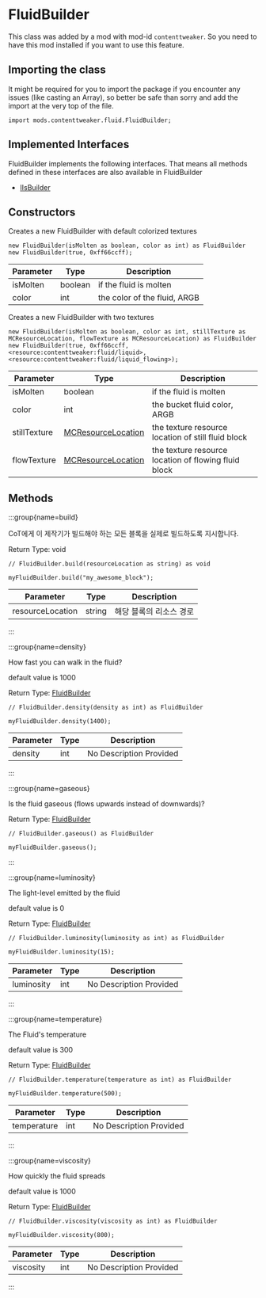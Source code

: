 # FluidBuilder

This class was added by a mod with mod-id `contenttweaker`. So you need to have this mod installed if you want to use this feature.

## Importing the class

It might be required for you to import the package if you encounter any issues (like casting an Array), so better be safe than sorry and add the import at the very top of the file.
```zenscript
import mods.contenttweaker.fluid.FluidBuilder;
```


## Implemented Interfaces
FluidBuilder implements the following interfaces. That means all methods defined in these interfaces are also available in FluidBuilder

- [IIsBuilder](/mods/contenttweaker/API/api/IIsBuilder)

## Constructors

Creates a new FluidBuilder with default colorized textures
```zenscript
new FluidBuilder(isMolten as boolean, color as int) as FluidBuilder
new FluidBuilder(true, 0xff66ccff);
```

| Parameter | Type    | Description                  |
| --------- | ------- | ---------------------------- |
| isMolten  | boolean | if the fluid is molten       |
| color     | int     | the color of the fluid, ARGB |


Creates a new FluidBuilder with two textures
```zenscript
new FluidBuilder(isMolten as boolean, color as int, stillTexture as MCResourceLocation, flowTexture as MCResourceLocation) as FluidBuilder
new FluidBuilder(true, 0xff66ccff, <resource:contenttweaker:fluid/liquid>, <resource:contenttweaker:fluid/liquid_flowing>);
```

| Parameter    | Type                                                       | Description                                          |
| ------------ | ---------------------------------------------------------- | ---------------------------------------------------- |
| isMolten     | boolean                                                    | if the fluid is molten                               |
| color        | int                                                        | the bucket fluid color, ARGB                         |
| stillTexture | [MCResourceLocation](/vanilla/api/util/MCResourceLocation) | the texture resource location of still fluid block   |
| flowTexture  | [MCResourceLocation](/vanilla/api/util/MCResourceLocation) | the texture resource location of flowing fluid block |



## Methods

:::group{name=build}

CoT에게 이 제작기가 빌드해야 하는 모든 블록을 실제로 빌드하도록 지시합니다.

Return Type: void

```zenscript
// FluidBuilder.build(resourceLocation as string) as void

myFluidBuilder.build("my_awesome_block");
```

| Parameter        | Type   | Description   |
| ---------------- | ------ | ------------- |
| resourceLocation | string | 해당 블록의 리소스 경로 |


:::

:::group{name=density}

How fast you can walk in the fluid?

 default value is 1000

Return Type: [FluidBuilder](/mods/contenttweaker/API/fluid/FluidBuilder)

```zenscript
// FluidBuilder.density(density as int) as FluidBuilder

myFluidBuilder.density(1400);
```

| Parameter | Type | Description             |
| --------- | ---- | ----------------------- |
| density   | int  | No Description Provided |


:::

:::group{name=gaseous}

Is the fluid gaseous (flows upwards instead of downwards)?

Return Type: [FluidBuilder](/mods/contenttweaker/API/fluid/FluidBuilder)

```zenscript
// FluidBuilder.gaseous() as FluidBuilder

myFluidBuilder.gaseous();
```

:::

:::group{name=luminosity}

The light-level emitted by the fluid

 default value is 0

Return Type: [FluidBuilder](/mods/contenttweaker/API/fluid/FluidBuilder)

```zenscript
// FluidBuilder.luminosity(luminosity as int) as FluidBuilder

myFluidBuilder.luminosity(15);
```

| Parameter  | Type | Description             |
| ---------- | ---- | ----------------------- |
| luminosity | int  | No Description Provided |


:::

:::group{name=temperature}

The Fluid's temperature

 default value is 300

Return Type: [FluidBuilder](/mods/contenttweaker/API/fluid/FluidBuilder)

```zenscript
// FluidBuilder.temperature(temperature as int) as FluidBuilder

myFluidBuilder.temperature(500);
```

| Parameter   | Type | Description             |
| ----------- | ---- | ----------------------- |
| temperature | int  | No Description Provided |


:::

:::group{name=viscosity}

How quickly the fluid spreads

 default value is 1000

Return Type: [FluidBuilder](/mods/contenttweaker/API/fluid/FluidBuilder)

```zenscript
// FluidBuilder.viscosity(viscosity as int) as FluidBuilder

myFluidBuilder.viscosity(800);
```

| Parameter | Type | Description             |
| --------- | ---- | ----------------------- |
| viscosity | int  | No Description Provided |


:::


